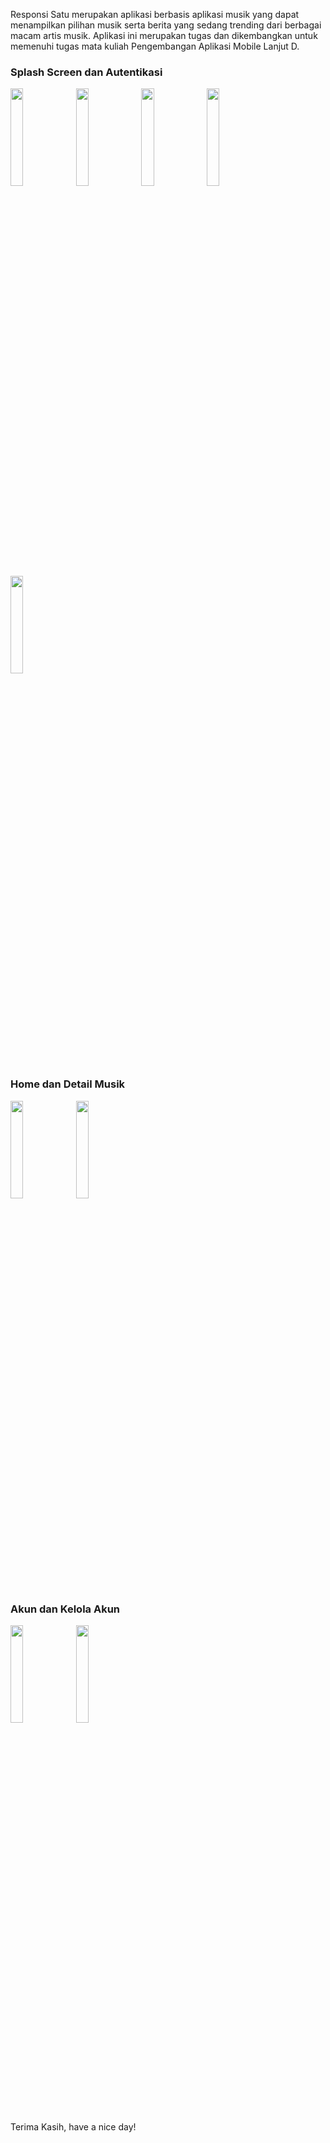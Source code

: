 Responsi Satu merupakan aplikasi berbasis aplikasi musik yang dapat menampilkan pilihan musik serta berita yang sedang trending dari berbagai macam artis musik. Aplikasi ini merupakan tugas dan dikembangkan untuk memenuhi tugas mata kuliah Pengembangan Aplikasi Mobile Lanjut D. 

### Splash Screen dan Autentikasi 
<img src="https://github.com/user-attachments/assets/f0369584-c31d-440c-a7a8-946818c528cd" width="20%" height="20%">
<img src="https://github.com/user-attachments/assets/d9fba89e-0906-4418-a603-2a12c07ae1fc" width="20%" height="20%">
<img src="https://github.com/user-attachments/assets/d165ff20-0c21-4879-a98f-7415983fc3b3" width="20%" height="20%">
<img src="https://github.com/user-attachments/assets/ecd3633d-8986-4b41-b8a9-b5756b87562a" width="20%" height="20%">
<img src="https://github.com/user-attachments/assets/af2c479e-e06c-4166-96a4-792db216d56d" width="20%" height="20%">

### Home dan Detail Musik
<img src="https://github.com/user-attachments/assets/1156e142-f9dc-428a-8e50-9bf33410c7dc" width="20%" height="20%">
<img src="https://github.com/user-attachments/assets/0fdd315d-c8c4-438f-8ce6-d2e202be324d" width="20%" height="20%">

### Akun dan Kelola Akun
<img src="https://github.com/user-attachments/assets/fe70af04-6a16-4540-b2ce-0e041042c5a4" width="20%" height="20%">
<img src="https://github.com/user-attachments/assets/5d7026e4-f577-4396-82f5-c1b4efc62267" width="20%" height="20%">

Terima Kasih, have a nice day!

